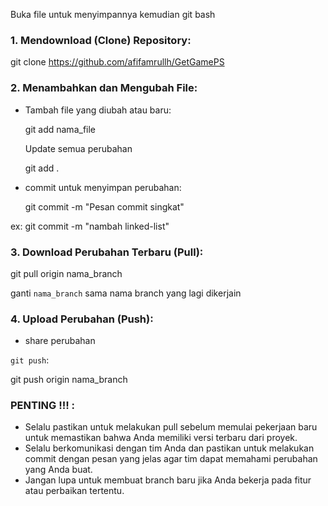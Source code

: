 Buka file untuk menyimpannya kemudian git bash

### 1. Mendownload (Clone) Repository:

git clone https://github.com/afifamrullh/GetGamePS



### 2. Menambahkan dan Mengubah File:

- Tambah file yang diubah atau baru:

  git add nama_file

  Update semua perubahan

  git add .


- commit untuk menyimpan perubahan:

  git commit -m "Pesan commit singkat"

ex: git commit -m "nambah linked-list"


### 3. Download Perubahan Terbaru (Pull):

git pull origin nama_branch

ganti `nama_branch` sama nama branch yang lagi dikerjain


### 4. Upload Perubahan (Push):

- share perubahan

`git push`:


git push origin nama_branch


###  PENTING !!! :

- Selalu pastikan untuk melakukan pull sebelum memulai pekerjaan baru untuk memastikan bahwa Anda memiliki versi terbaru dari proyek.
- Selalu berkomunikasi dengan tim Anda dan pastikan untuk melakukan commit dengan pesan yang jelas agar tim dapat memahami perubahan yang Anda buat.
- Jangan lupa untuk membuat branch baru jika Anda bekerja pada fitur atau perbaikan tertentu.
